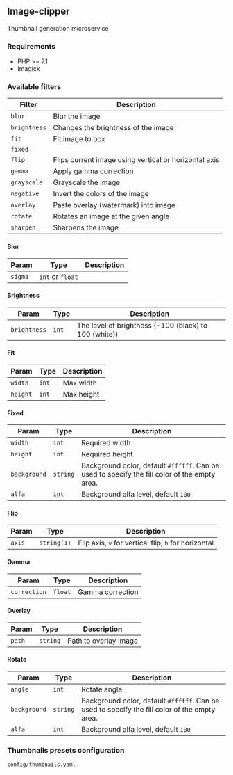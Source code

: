 ## Image-clipper

Thumbnail generation microservice

### Requirements
* PHP >= 7.1
* Imagick

### Available filters

Filter           |Description
-----------------|----------
`blur`           | Blur the image
`brightness`     | Changes the brightness of the image
`fit`            | Fit image to box
`fixed`          | 
`flip`           | Flips current image using vertical or horizontal axis
`gamma`          | Apply gamma correction
`grayscale`      | Grayscale the image
`negative`       | Invert the colors of the image
`overlay`        | Paste overlay (watermark) into image
`rotate`         | Rotates an image at the given angle
`sharpen`        | Sharpens the image

#### Blur

Param|Type|Description
-----|----|-------
`sigma`| `int` or `float`|


#### Brightness

Param|Type|Description
-----|----|-------
`brightness`|`int` |The level of brightness (-100 (black) to 100 (white))


#### Fit

Param|Type|Description
-----|----|-------
`width`|`int`| Max width
`height`|`int`| Max height


#### Fixed

Param|Type|Description
-----|----|-------
`width`|`int`| Required width
`height`|`int`| Required height
`background`|`string`| Background color, default `#ffffff`. Can be used to specify the fill color of the empty area.
`alfa`|`int`|Background alfa level, default `100`

#### Flip

Param|Type|Description
-----|----|-------
`axis`|`string(1)`| Flip axis, `v` for vertical flip, `h` for horizontal

#### Gamma

Param|Type|Description
-----|----|-------
`correction`|`float`| Gamma correction

#### Overlay

Param|Type|Description
-----|----|-------
`path`|`string`| Path to overlay image

#### Rotate

Param|Type|Description
-----|----|-------
`angle`|`int`| Rotate angle
`background`|`string`| Background color, default `#ffffff`. Can be used to specify the fill color of the empty area.
`alfa`|`int`|Background alfa level, default `100`


### Thumbnails presets configuration

`config/thumbnails.yaml`

